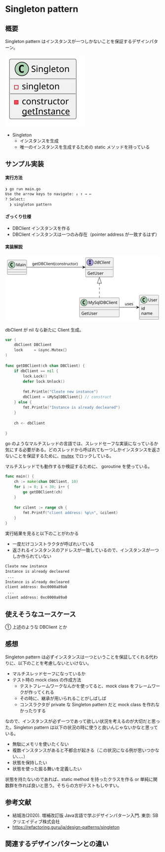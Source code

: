 # Singleton pattern

## 概要
Singleton pattern はインスタンスが一つしかないことを保証するデザインパターン。

<img src="https://github.com/mmfiber/design-pattern-go-training/blob/main/src/singleton/diagram/abstract.svg" />

* Singleton
  * インスタンスを生成
  * 唯一のインスタンスを生成するための static メソッドを持っている

## サンプル実装
#### 実行方法
```sh
❯ go run main.go  
Use the arrow keys to navigate: ↓ ↑ → ← 
? Select: 
  ❯ singleton pattern
```

#### ざっくり仕様
* DBClient インスタンスを作る
* DBClient インスタンスは一つのみ存在（pointer address が一致するはず）

#### 実装解説
<img src="https://github.com/mmfiber/design-pattern-go-training/blob/main/src/singleton/diagram/impl.svg" />

dbClient が nil なら新たに Client 生成。

```go
var (
	dbClient DBClient
	lock     = &sync.Mutex{}
)

func getDBClient(ch chan DBClient) {
	if dbClient == nil {
		lock.Lock()
		defer lock.Unlock()

		fmt.Println("Cleate new instance")
		dbClient = &MySqlDBClient{} // construct
	} else {
		fmt.Println("Instance is already decleared")
	}

	ch <- dbClient
 
}
```

go のようなマルチスレッドの言語では、スレッドセーフな実装になっているか気にする必要がある。どのスレッドから呼ばれても一つしかインスタンスを返さないことを保証するために、[mutex](https://pkg.go.dev/sync#Mutex) でロックしている。

マルチスレッドでも動作するか検証するために、 goroutine を使っている。
```go
func main() {
	ch := make(chan DBClient, 10)
	for i := 0; i < 30; i++ {
		go getDBClient(ch)
	}

	for cilent := range ch {
		fmt.Printf("client address: %p\n", &cilent)
	}
}
```

実行結果を見ると以下のことがわかる
* 一度だけコンストラクタが呼ばれいている
* 返されるインスタンスのアドレスが一致しているので、インスタンスが一つしか作られていない
```sh
Cleate new instance
Instance is already decleared
 ...
Instance is already decleared
client address: 0xc0000a89a0
 ...
client address: 0xc0000a89a0
```

## 使えそうなユースケース
① 上述のような DBClient とか

## 感想
Singleton pattern は必ずインスタンスは一つということを保証してくれる代わりに、以下のことを考慮しないといけない。
* マルチスレッドセーフになっているか
* テスト時の mock class の作成方法
  * テストフレームワークなんかを使ってると、mock class をフレームワークが作ってくれる
  * その時に、継承が用いられることがしばしば
  * コンスラクタが private な Singleton pattern だと mock class を作れなかったりする


なので、インスタンスが必ず一つであって欲しい状況を考えるのが大切だと思った。Singleton pattern は以下の状況の時に使うと良いんじゃないかなと思っている。
* 無駄にメモリを使いたくない
* 複数インスタンスがあると不都合が起きる（この状況になる例が思いつかない、、、）
* 状態を保持したい
* 状態を使った振る舞いを定義したい

状態を持たないのであれば、static method を持ったクラスを作る or 単純に関数群を作れば良いと思う。そちらの方がテストもしやすい。

## 参考文献
* 結城浩(2020). 増補改訂版 Java言語で学ぶデザインパターン入門. 東京: SBクリエイディブ株式会社 
* https://refactoring.guru/ja/design-patterns/singleton

## 関連するデザインパターンとの違い
